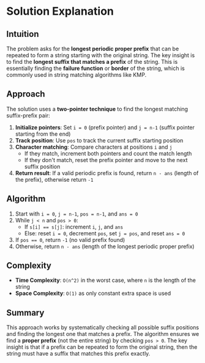 
# Solution Explanation

## Intuition
The problem asks for the **longest periodic proper prefix** that can be repeated to form a string starting with the original string. The key insight is to find the **longest suffix that matches a prefix** of the string. This is essentially finding the **failure function** or **border** of the string, which is commonly used in string matching algorithms like KMP.

## Approach
The solution uses a **two-pointer technique** to find the longest matching suffix-prefix pair:

1. **Initialize pointers**: Set `i = 0` (prefix pointer) and `j = n-1` (suffix pointer starting from the end)
2. **Track position**: Use `pos` to track the current suffix starting position
3. **Character matching**: Compare characters at positions `i` and `j`
   - If they match, increment both pointers and count the match length
   - If they don't match, reset the prefix pointer and move to the next suffix position
4. **Return result**: If a valid periodic prefix is found, return `n - ans` (length of the prefix), otherwise return `-1`

## Algorithm
1. Start with `i = 0`, `j = n-1`, `pos = n-1`, and `ans = 0`
2. While `j < n` and `pos > 0`:
   - If `s[i] == s[j]`: increment `i`, `j`, and `ans`
   - Else: reset `i = 0`, decrement `pos`, set `j = pos`, and reset `ans = 0`
3. If `pos == 0`, return `-1` (no valid prefix found)
4. Otherwise, return `n - ans` (length of the longest periodic proper prefix)

## Complexity
- **Time Complexity**: `O(n^2)` in the worst case, where `n` is the length of the string
- **Space Complexity**: `O(1)` as only constant extra space is used

## Summary
This approach works by systematically checking all possible suffix positions and finding the longest one that matches a prefix. The algorithm ensures we find a **proper prefix** (not the entire string) by checking `pos > 0`. The key insight is that if a prefix can be repeated to form the original string, then the string must have a suffix that matches this prefix exactly.

